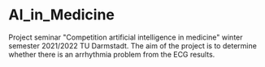 # AI_in_Medicine
Project seminar "Competition artificial intelligence in medicine" winter semester 2021/2022 TU Darmstadt.
The aim of the project is to determine whether there is an arrhythmia problem from the ECG results.
